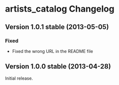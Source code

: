 artists_catalog Changelog
=========================

Version 1.0.1 stable (2013-05-05)
---------------------------------

### Fixed
- Fixed the wrong URL in the README file


Version 1.0.0 stable (2013-04-28)
---------------------------------

Initial release.